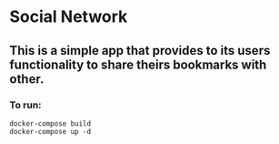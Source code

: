 # Social Network
## This is a simple app that provides to its users functionality to share theirs bookmarks with other.

### To run:
```
docker-compose build
docker-compose up -d
```